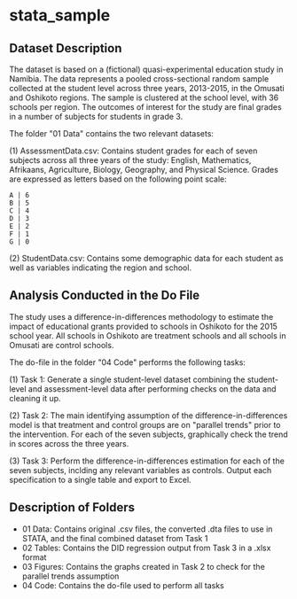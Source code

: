 # stata_sample

## Dataset Description

The dataset is based on a (fictional) quasi-experimental education study in Namibia. The data represents a pooled cross-sectional random sample 
collected at the student level across three years, 2013-2015, in the Omusati and Oshikoto regions. The sample is clustered at the school 
level, with 36 schools per region. The outcomes of interest for the study are final grades in a number of subjects for students in grade 3.
		
The folder "01 Data" contains the two relevant datasets:
		
(1) AssessmentData.csv: Contains student grades for each of seven subjects across all three years of the study: English, Mathematics, Afrikaans, Agriculture, Biology, Geography, and Physical Science. Grades are expressed as letters based on the following point scale:
				
	A | 6
	B | 5
	C | 4
	D | 3
	E | 2
	F | 1
	G | 0
         
(2) StudentData.csv: Contains some demographic data for each student as well as variables indicating the region and school.


## Analysis Conducted in the Do File

The study uses a difference-in-differences methodology to estimate the impact of educational grants provided to schools in Oshikoto for the 2015 school year. All schools in Oshikoto are treatment schools and all schools in Omusati are control schools.				
				
The do-file in the folder "04 Code" performs the following tasks:
			
(1) Task 1: Generate a single student-level dataset combining the student-level and assessment-level data after performing checks on the data and cleaning it up.
				
(2) Task 2: The main identifying assumption of the difference-in-differences model is that treatment and control groups are on "parallel trends" prior to the intervention. For each of the seven subjects, graphically check the trend in scores across the three years.
				
(3) Task 3: Perform the difference-in-differences estimation for each of the seven subjects, inclding any relevant variables as controls. Output each specification to a single table and export to Excel.


## Description of Folders

* 01 Data: Contains original .csv files, the converted .dta files to use in STATA, and the final combined dataset from Task 1
* 02 Tables: Contains the DID regression output from Task 3 in a .xlsx format
* 03 Figures: Contains the graphs created in Task 2 to check for the parallel trends assumption
* 04 Code: Contains the do-file used to perform all tasks
